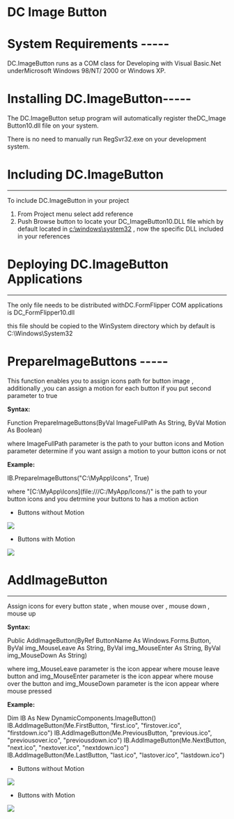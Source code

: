 ﻿DC Image Button
=================


# **System Requirements -----**
DC.ImageButton runs as a COM class for Developing with Visual Basic.Net underMicrosoft Windows 98/NT/ 2000 or Windows XP. 


# **Installing DC.ImageButton-----**
The DC.ImageButton setup program will automatically register theDC\_Image Button10.dll file on your system. 

There is no need to manually run RegSvr32.exe on your development system. 
# **Including DC.ImageButton**
-----
To include DC.ImageButton in your project 

1. From Project menu select add reference 
1. Push Browse button to locate your DC\_ImageButton10.DLL file which by default located in [c:\windows\system32](file:///c:/windows/system32) , now the specific DLL included in your references


# **Deploying DC.ImageButton Applications** 
-----
The only file needs to be distributed withDC.FormFlipper COM applications is DC\_FormFlipper10.dll

this file should be copied to the WinSystem directory which by default is C:\Windows\System32 
# **PrepareImageButtons -----**
This function enables you to assign icons path for button image , additionally ,you can assign a motion for each button if you put second parameter to true 

**Syntax:**

Function PrepareImageButtons(ByVal ImageFullPath As String, ByVal Motion As Boolean)

where ImageFullPath parameter is the path to your button icons
and Motion parameter determine if you want assign a motion to your button icons or not



**Example:**

IB.PrepareImageButtons("C:\MyApp\Icons\", True)

where "[C:\MyApp\Icons\](file:///C:/MyApp/Icons/)" is the path to your button icons
and you detrmine your buttons to has a motion action 



- Buttons without Motion

![](images/Aspose.Words.0607795d-0f5c-44d4-95ed-bee8978b477f.002.png) 

- Buttons with Motion

![](images/Aspose.Words.0607795d-0f5c-44d4-95ed-bee8978b477f.003.png)


# **AddImageButton**
-----
Assign icons for every button state , when mouse over , mouse down , mouse up 

**Syntax:**

Public AddImageButton(ByRef ButtonName As Windows.Forms.Button, ByVal img\_MouseLeave As String, ByVal img\_MouseEnter As String, ByVal img\_MouseDown As String)

where img\_MouseLeave parameter is the icon appear where mouse leave button
and img\_MouseEnter parameter is the icon appear where mouse over the button
and img\_MouseDown parameter is the icon appear where mouse pressed


**Example:**

Dim IB As New DynamicComponents.ImageButton()
IB.AddImageButton(Me.FirstButton, "first.ico", "firstover.ico", "firstdown.ico")
IB.AddImageButton(Me.PreviousButton, "previous.ico", "previousover.ico", "previousdown.ico")
IB.AddImageButton(Me.NextButton, "next.ico", "nextover.ico", "nextdown.ico")
IB.AddImageButton(Me.LastButton, "last.ico", "lastover.ico", "lastdown.ico")



- Buttons without Motion

![](file:///G:/Programms%20on%20D/Image%20Button/Help/ImageButtons.gif) 

- Buttons with Motion

![](file:///G:/Programms%20on%20D/Image%20Button/Help/ImageButtons2.gif)


